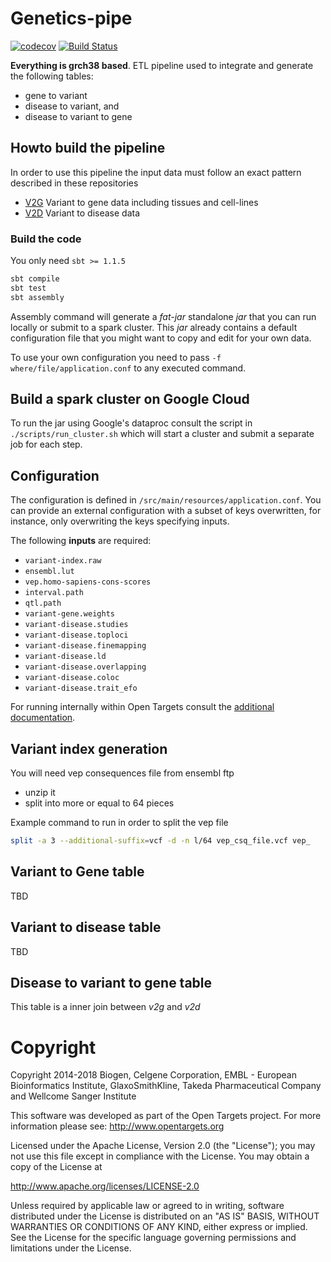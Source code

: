 # Genetics-pipe


[![codecov](https://codecov.io/gh/opentargets/genetics-pipe/branch/master/graph/badge.svg)](https://codecov.io/gh/opentargets/genetics-pipe)
[![Build Status](https://travis-ci.com/opentargets/genetics-pipe.svg?branch=master)](https://travis-ci.com/opentargets/genetics-pipe)

**Everything is grch38 based**. ETL pipeline used to integrate and generate the following tables: 

- gene to variant
- disease to variant, and
- disease to variant to gene

## Howto build the pipeline

In order to use this pipeline the input data must follow an exact pattern described in these repositories

- [V2G](https://github.com/opentargets/g2v_data) Variant to gene data including tissues and cell-lines
- [V2D](https://github.com/opentargets/v2d_data) Variant to disease data

### Build the code

You only need `sbt >= 1.1.5`
 
```sh
sbt compile
sbt test
sbt assembly
```

Assembly command will generate a _fat-jar_ standalone _jar_ that you can run locally or submit to 
a spark cluster. This _jar_ already contains a default configuration file that you might want to copy
and edit for your own data.

To use your own configuration you need to pass `-f where/file/application.conf` to any executed command.

## Build a spark cluster on Google Cloud

To run the jar using Google's dataproc consult the script in `./scripts/run_cluster.sh` which will start a cluster 
and submit a separate job for each step.

## Configuration

The configuration is defined in `/src/main/resources/application.conf`. You can provide an external configuration 
with a subset of keys overwritten, for instance, only overwriting the keys specifying inputs. 

The following __inputs__ are required:

- `variant-index.raw`
- `ensembl.lut`
- `vep.homo-sapiens-cons-scores`
- `interval.path`
- `qtl.path`
- `variant-gene.weights`
- `variant-disease.studies`
- `variant-disease.toploci`
- `variant-disease.finemapping`
- `variant-disease.ld`
- `variant-disease.overlapping`
- `variant-disease.coloc`
- `variant-disease.trait_efo`

For running internally within Open Targets consult the [additional documentation](documentation/ot_genetics_deployment.md#Overview).


## Variant index generation

You will need vep consequences file from ensembl ftp

- unzip it
- split into more or equal to 64 pieces

Example command to run in order to split the vep file

```sh
split -a 3 --additional-suffix=vcf -d -n l/64 vep_csq_file.vcf vep_
``` 

## Variant to Gene table

TBD

## Variant to disease table

TBD

## Disease to variant to gene table

This table is a inner join between _v2g_ and _v2d_

# Copyright
Copyright 2014-2018 Biogen, Celgene Corporation, EMBL - European Bioinformatics Institute, GlaxoSmithKline, Takeda Pharmaceutical Company and Wellcome Sanger Institute

This software was developed as part of the Open Targets project. For more information please see: http://www.opentargets.org

Licensed under the Apache License, Version 2.0 (the "License");
you may not use this file except in compliance with the License.
You may obtain a copy of the License at

   http://www.apache.org/licenses/LICENSE-2.0

Unless required by applicable law or agreed to in writing, software
distributed under the License is distributed on an "AS IS" BASIS,
WITHOUT WARRANTIES OR CONDITIONS OF ANY KIND, either express or implied.
See the License for the specific language governing permissions and
limitations under the License.
